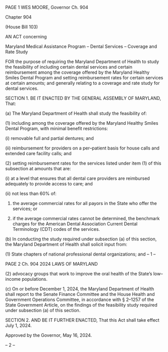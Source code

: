 PAGE 1
WES MOORE, Governor Ch. 904

Chapter 904

(House Bill 103)

AN ACT concerning

Maryland Medical Assistance Program – Dental Services – Coverage and Rate
Study

FOR the purpose of requiring the Maryland Department of Health to study the feasibility
of including certain dental services and certain reimbursement among the coverage
offered by the Maryland Healthy Smiles Dental Program and setting reimbursement
rates for certain services at certain amounts; and generally relating to a coverage
and rate study for dental services.

SECTION 1. BE IT ENACTED BY THE GENERAL ASSEMBLY OF MARYLAND,
That:

(a) The Maryland Department of Health shall study the feasibility of:

(1) including among the coverage offered by the Maryland Healthy Smiles
Dental Program, with minimal benefit restrictions:

(i) removable full and partial dentures; and

(ii) reimbursement for providers on a per–patient basis for house
calls and extended care facility calls; and

(2) setting reimbursement rates for the services listed under item (1) of this
subsection at amounts that are:

(i) at a level that ensures that all dental care providers are
reimbursed adequately to provide access to care; and

(ii) not less than 60% of:

1. the average commercial rates for all payors in the State
who offer the services; or

2. if the average commercial rates cannot be determined, the
benchmark charges for the American Dental Association Current Dental Terminology
(CDT) codes of the services.

(b) In conducting the study required under subsection (a) of this section, the
Maryland Department of Health shall solicit input from:

(1) State chapters of national professional dental organizations; and
– 1 –

PAGE 2
Ch. 904 2024 LAWS OF MARYLAND

(2) advocacy groups that work to improve the oral health of the State’s
low–income populations.

(c) On or before December 1, 2024, the Maryland Department of Health shall
report to the Senate Finance Committee and the House Health and Government
Operations Committee, in accordance with § 2–1257 of the State Government Article, on
the findings of the feasibility study required under subsection (a) of this section.

SECTION 2. AND BE IT FURTHER ENACTED, That this Act shall take effect July
1, 2024.

Approved by the Governor, May 16, 2024.

– 2 –